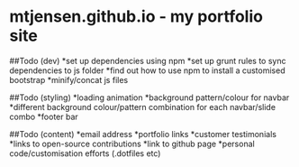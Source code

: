 # mtjensen.github.io - my portfolio site

##Todo (dev)
*set up dependencies using npm
*set up grunt rules to sync dependencies to js folder
*find out how to use npm to install a customised bootstrap
*minify/concat js files

##Todo (styling)
*loading animation
*background pattern/colour for navbar
*different background colour/pattern combination for each navbar/slide combo
*footer bar

##Todo (content)
*email address
*portfolio links
*customer testimonials
*links to open-source contributions
*link to github page
*personal code/customisation efforts (.dotfiles etc)
